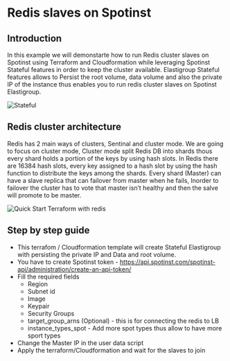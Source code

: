 # Redis slaves on Spotinst

## Introduction

In this example we will demonstarte how to run Redis cluster slaves on Spotinst using Terraform and Cloudformation while leveraging Spotinst Stateful features in order to keep the cluster available.
Elastigroup Stateful features allows to Persist the root volume, data volume and also the private IP of the instance thus enables you to run redis cluster slaves on Spotinst Elastigroup.

![Stateful](https://git-quick-start.s3-us-west-2.amazonaws.com/Stateful-Redis.png)

## Redis cluster architecture

Redis has 2 main ways of clusters, Sentinal and cluster mode.
We are going to focus on cluster mode, Cluster mode split Redis DB into shards thous every shard holds a portion of the keys by using hash slots.
In Redis there are 16384 hash slots, every key assigned to a hash slot by using the hash function to distribute the keys among the shards.
Every shard (Master) can have a slave replica that can failover from master when he fails, Inorder to failover the cluster has to vote that master isn’t healthy and then the salve will promote to be master.

![Quick Start Terraform with redis](https://git-quick-start.s3-us-west-2.amazonaws.com/Redis.png)

## Step by step guide

* This terrafom / Cloudformation template will create Stateful Elastigroup with persisting the private IP and Data and root volume.
* You have to create Spotinst token  - https://api.spotinst.com/spotinst-api/administration/create-an-api-token/
* Fill the required fields
    * Region
    * Subnet id
    * Image
    * Keypair
    * Security Groups
    * target_group_arns (Optional) - this is for connecting the redis to LB
    * instance_types_spot - Add more spot types thus allow to have more sport types
* Change the Master IP in the user data script
* Apply the terraform/Cloudformation and wait for the slaves to join
 
